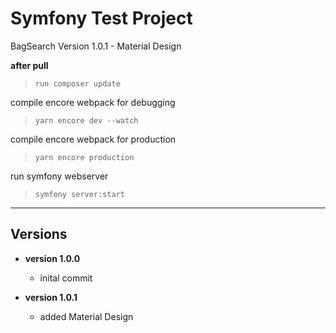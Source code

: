 # Symfony Test Project

BagSearch Version 1.0.1 - Material Design

**after pull**
> `run composer update`


compile encore webpack for debugging
> `yarn encore dev --watch`

compile encore webpack for production
> `yarn encore production`


run symfony webserver
> `symfony server:start`

---

## Versions
* **version 1.0.0**
    * inital commit
    
* **version 1.0.1**
    * added Material Design
    